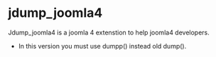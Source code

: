# jdump_joomla4
Jdump_joomla4 is a joomla 4 extenstion to help joomla4 developers.
- In this version you must use dumpp() instead old dump().
